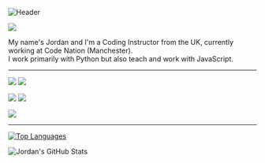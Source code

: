![Header](https://raw.githubusercontent.com/darlodev/darlodev/master/github-banner.png "Header")

[![](https://img.shields.io/badge/-LinkedIn-informational?style=flat&logo=linkedin&logoColor=black&color=ffffff)](https://www.linkedin.com/in/darlodev/)

My name's Jordan and I'm a Coding Instructor from the UK, currently working at Code Nation (Manchester).
<br>
I work primarily with Python but also teach and work with JavaScript.

---

![](https://img.shields.io/badge/-Mac-informational?style=flat&logo=apple&color=1d252c)
![](https://img.shields.io/badge/-Linux-informational?style=flat&logo=linux&color=1d252c)

![](https://img.shields.io/badge/-Python-informational?style=flat&logo=python&color=1d252c)
![](https://img.shields.io/badge/-JavaScript-informational?style=flat&logo=javascript&color=1d252c)

![](https://img.shields.io/badge/-Docker-informational?style=flat&logo=docker&color=1d252c)

---

[![Top Languages](https://github-readme-stats.vercel.app/api/top-langs/?username=darlodev&theme=city_lights&layout=compact&hide=html,css&langs_count=5)](https://github.com/darlodev/github-readme-stats)

![Jordan's GitHub Stats](https://github-readme-stats.vercel.app/api?username=darlodev&theme=city_lights&show_icons=true)
